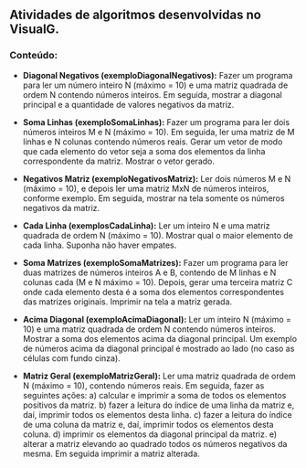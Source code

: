 ## Atividades de algoritmos desenvolvidas no VisualG.

### Conteúdo:
- **Diagonal Negativos (exemploDiagonalNegativos):**
Fazer um programa para ler um número inteiro N (máximo = 10) e uma matriz quadrada de ordem N contendo números inteiros. Em seguida, mostrar a diagonal principal e a quantidade de valores negativos da matriz.

- **Soma Linhas (exemploSomaLinhas):**
Fazer um programa para ler dois números inteiros M e N (máximo = 10). Em seguida, ler uma matriz de M linhas e N colunas contendo números reais. Gerar um vetor de modo que cada elemento do vetor seja a soma dos elementos da linha correspondente da matriz. Mostrar o vetor gerado. 

- **Negativos Matriz (exemploNegativosMatriz):**
Ler dois números M e N (máximo = 10), e depois ler uma matriz MxN de números inteiros, conforme exemplo. Em seguida, mostrar na tela somente os números negativos da matriz. 

- **Cada Linha (exemplosCadaLinha):**
Ler um inteiro N e uma matriz quadrada de ordem N (máximo = 10). Mostrar qual o maior elemento de cada linha. Suponha não haver empates. 

- **Soma Matrizes (exemploSomaMatrizes):**
Fazer um programa para ler duas matrizes de números inteiros A e B, contendo de M linhas e N colunas cada (M e N máximo = 10). Depois, gerar uma terceira matriz C onde cada elemento desta é a soma dos elementos correspondentes das matrizes originais. Imprimir na tela a matriz gerada. 

- **Acima Diagonal (exemploAcimaDiagonal):**
Ler um inteiro N (máximo = 10) e uma matriz quadrada de ordem N contendo números inteiros. Mostrar a soma dos elementos acima da diagonal principal. Um exemplo de números acima da diagonal principal é mostrado ao lado (no caso as células com fundo cinza). 

- **Matriz Geral (exemploMatrizGeral):**
Ler uma matriz quadrada de ordem N (máximo = 10), contendo números reais. Em seguida, fazer as seguintes ações:
a) calcular e imprimir a soma de todos os elementos positivos da matriz.
b) fazer a leitura do índice de uma linha da matriz e, daí, imprimir todos os elementos desta linha.
c) fazer a leitura do índice de uma coluna da matriz e, daí, imprimir todos os elementos desta coluna.
d) imprimir os elementos da diagonal principal da matriz.
e) alterar a matriz elevando ao quadrado todos os números negativos da mesma. Em seguida imprimir a matriz alterada. 
